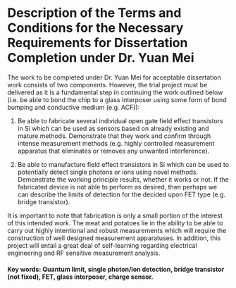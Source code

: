 # Description of the Terms and Conditions for the Necessary Requirements for Dissertation Completion under Dr. Yuan Mei

The work to be completed under Dr. Yuan Mei for acceptable dissertation work consists of two components. However, the trial project must be delivered as it is a fundamental step in continuing the work outlined below (i.e. be able to bond the chip to a glass interposer using some form of bond bumping and conductive medium (e.g. ACF)):

1. Be able to fabricate several individual open gate field effect transistors in Si which can be used as sensors based on already existing and mature methods. Demonstrate that they work and confirm through intense measurement methods (e.g. highly controlled measurement apparatus that eliminates or removes any unwanted interference).

2. Be able to manufacture field effect transistors in Si which can be used to potentially detect single photons or ions using novel methods. Demonstrate the working principle results, whether it works or not. If the fabricated device is not able to perform as desired, then perhaps we can describe the limits of detection for the decided upon FET type (e.g. bridge transistor).

It is important to note that fabrication is only a small portion of the interest of this intended work. The meat and potatoes lie in the ability to be able to carry out highly intentional and robust measurements which will require the construction of well designed measurement apparatuses. In addition, this project will entail a great deal of self-learning regarding electrical engineering and RF sensitive measurement analysis. 

#### Key words: Quantum limit, single photon/ion detection, bridge transistor (not fixed), FET, glass interposer, charge sensor. 



